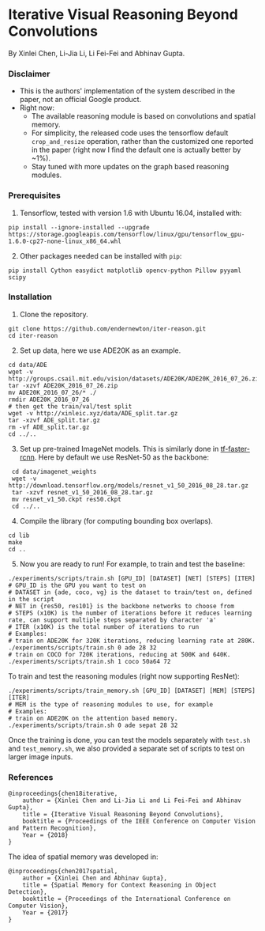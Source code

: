# Iterative Visual Reasoning Beyond Convolutions
By Xinlei Chen, Li-Jia Li, Li Fei-Fei and Abhinav Gupta. 

### Disclaimer
  - This is the authors' implementation of the system described in the paper, not an official Google product.
  - Right now:
    - The available reasoning module is based on convolutions and spatial memory.
    - For simplicity, the released code uses the tensorflow default `crop_and_resize` operation, rather than the customized one reported in the paper (right now I find the default one is actually better by ~1%).
    - Stay tuned with more updates on the graph based reasoning modules.

### Prerequisites

1. Tensorflow, tested with version 1.6 with Ubuntu 16.04, installed with:
  ```Shell
  pip install --ignore-installed --upgrade https://storage.googleapis.com/tensorflow/linux/gpu/tensorflow_gpu-1.6.0-cp27-none-linux_x86_64.whl
  ```

2. Other packages needed can be installed with `pip`:
  ```Shell
  pip install Cython easydict matplotlib opencv-python Pillow pyyaml scipy
  ```

### Installation

1. Clone the repository.
  ```Shell
  git clone https://github.com/endernewton/iter-reason.git
  cd iter-reason
  ```

2. Set up data, here we use ADE20K as an example.
  ```Shell
  cd data/ADE
  wget -v http://groups.csail.mit.edu/vision/datasets/ADE20K/ADE20K_2016_07_26.zip
  tar -xzvf ADE20K_2016_07_26.zip
  mv ADE20K_2016_07_26/* ./
  rmdir ADE20K_2016_07_26
  # then get the train/val/test split
  wget -v http://xinleic.xyz/data/ADE_split.tar.gz
  tar -xzvf ADE_split.tar.gz
  rm -vf ADE_split.tar.gz
  cd ../..
  ```

3. Set up pre-trained ImageNet models. This is similarly done in [tf-faster-rcnn](https://github.com/endernewton/tf-faster-rcnn). Here by default we use ResNet-50 as the backbone:
  ```Shell
   cd data/imagenet_weights
   wget -v http://download.tensorflow.org/models/resnet_v1_50_2016_08_28.tar.gz
   tar -xzvf resnet_v1_50_2016_08_28.tar.gz
   mv resnet_v1_50.ckpt res50.ckpt
   cd ../..
   ```

4. Compile the library (for computing bounding box overlaps).
  ```Shell
  cd lib
  make
  cd ..
  ```

5. Now you are ready to run! For example, to train and test the baseline:
  ```Shell
  ./experiments/scripts/train.sh [GPU_ID] [DATASET] [NET] [STEPS] [ITER] 
  # GPU_ID is the GPU you want to test on
  # DATASET in {ade, coco, vg} is the dataset to train/test on, defined in the script
  # NET in {res50, res101} is the backbone networks to choose from
  # STEPS (x10K) is the number of iterations before it reduces learning rate, can support multiple steps separated by character 'a'
  # ITER (x10K) is the total number of iterations to run
  # Examples:
  # train on ADE20K for 320K iterations, reducing learning rate at 280K.
  ./experiments/scripts/train.sh 0 ade 28 32
  # train on COCO for 720K iterations, reducing at 500K and 640K.
  ./experiments/scripts/train.sh 1 coco 50a64 72
  ```
  To train and test the reasoning modules (right now supporting ResNet):
  ```Shell
  ./experiments/scripts/train_memory.sh [GPU_ID] [DATASET] [MEM] [STEPS] [ITER] 
  # MEM is the type of reasoning modules to use, for example 
  # Examples:
  # train on ADE20K on the attention based memory.
  ./experiments/scripts/train.sh 0 ade sepat 28 32
  ```
  Once the training is done, you can test the models separately with `test.sh` and `test_memory.sh`, we also provided a separate set of scripts to test on larger image inputs.


### References

```
@inproceedings{chen18iterative,
    author = {Xinlei Chen and Li-Jia Li and Li Fei-Fei and Abhinav Gupta},
    title = {Iterative Visual Reasoning Beyond Convolutions},
    booktitle = {Proceedings of the IEEE Conference on Computer Vision and Pattern Recognition},
    Year = {2018}
}
```

The idea of spatial memory was developed in:
```
@inproceedings{chen2017spatial,
    author = {Xinlei Chen and Abhinav Gupta},
    title = {Spatial Memory for Context Reasoning in Object Detection},
    booktitle = {Proceedings of the International Conference on Computer Vision},
    Year = {2017}
}
```